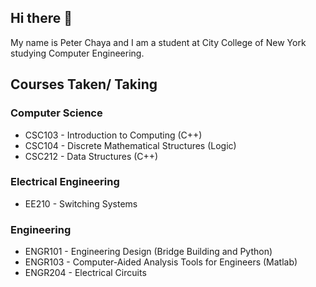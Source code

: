 ## Hi there 👋
My name is Peter Chaya and I am a student at City College of New York studying Computer Engineering.

## Courses Taken/ Taking
### Computer Science
- CSC103 - Introduction to Computing (C++)
- CSC104 - Discrete Mathematical Structures (Logic)
- CSC212 - Data Structures (C++)

### Electrical Engineering
- EE210 - Switching Systems

### Engineering
- ENGR101 - Engineering Design (Bridge Building and Python)
- ENGR103 - Computer-Aided Analysis Tools for Engineers (Matlab)
- ENGR204 - Electrical Circuits




<!--
**PtrC7/PtrC7** is a ✨ _special_ ✨ repository because its `README.md` (this file) appears on your GitHub profile.

Here are some ideas to get you started:

- 🔭 I’m currently working on ...
- 🌱 I’m currently learning ...
- 👯 I’m looking to collaborate on ...
- 🤔 I’m looking for help with ...
- 💬 Ask me about ...
- 📫 How to reach me: ...
- 😄 Pronouns: ...
- ⚡ Fun fact: ...
-->
